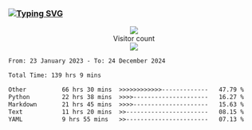### <a href="https://git.io/typing-svg"><img src="https://readme-typing-svg.herokuapp.com?font=Fira+Code&pause=1000&width=435&lines=+Hi+%F0%9F%91%8B+There+is+Chenghow" alt="Typing SVG" /></a>
<p align="center"> 
  <img src="https://github-readme-stats.vercel.app/api?username=chenghow&show_icons=true"><br>
  Visitor count<br>
  <img src="https://profile-counter.glitch.me/chenghow/count.svg">
</p>

<!--START_SECTION:waka-->

```txt
From: 23 January 2023 - To: 24 December 2024

Total Time: 139 hrs 9 mins

Other          66 hrs 30 mins  >>>>>>>>>>>>-------------   47.79 %
Python         22 hrs 38 mins  >>>>---------------------   16.27 %
Markdown       21 hrs 45 mins  >>>>---------------------   15.63 %
Text           11 hrs 20 mins  >>-----------------------   08.15 %
YAML           9 hrs 55 mins   >>-----------------------   07.13 %
```

<!--END_SECTION:waka-->
